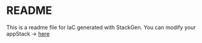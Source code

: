 # README
This is a readme file for IaC generated with StackGen.
You can modify your appStack -> [here](http://main.dev.stackgen.com/appstacks/ab405f88-a646-4677-990d-f99611314a01)

